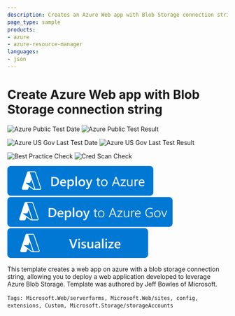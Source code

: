 ```yaml
---
description: Creates an Azure Web app with Blob Storage connection string, Template originally authored by Jeff Bowles of Microsoft
page_type: sample
products:
- azure
- azure-resource-manager
languages:
- json
---
```

# Create Azure Web app with Blob Storage connection string

![Azure Public Test Date](https://azurequickstartsservice.blob.core.windows.net/badges/quickstarts/microsoft.web/web-app-blob-connection/PublicLastTestDate.svg)
![Azure Public Test Result](https://azurequickstartsservice.blob.core.windows.net/badges/quickstarts/microsoft.web/web-app-blob-connection/PublicDeployment.svg)

![Azure US Gov Last Test Date](https://azurequickstartsservice.blob.core.windows.net/badges/quickstarts/microsoft.web/web-app-blob-connection/FairfaxLastTestDate.svg)
![Azure US Gov Last Test Result](https://azurequickstartsservice.blob.core.windows.net/badges/quickstarts/microsoft.web/web-app-blob-connection/FairfaxDeployment.svg)

![Best Practice Check](https://azurequickstartsservice.blob.core.windows.net/badges/quickstarts/microsoft.web/web-app-blob-connection/BestPracticeResult.svg)
![Cred Scan Check](https://azurequickstartsservice.blob.core.windows.net/badges/quickstarts/microsoft.web/web-app-blob-connection/CredScanResult.svg)

[![Deploy To Azure](https://raw.githubusercontent.com/Azure/azure-quickstart-templates/master/1-CONTRIBUTION-GUIDE/images/deploytoazure.svg?sanitize=true)](https://portal.azure.com/#create/Microsoft.Template/uri/https%3A%2F%2Fraw.githubusercontent.com%2FAzure%2Fazure-quickstart-templates%2Fmaster%2Fquickstarts%2Fmicrosoft.web%2Fweb-app-blob-connection%2Fazuredeploy.json)
[![Deploy To Azure US Gov](https://raw.githubusercontent.com/Azure/azure-quickstart-templates/master/1-CONTRIBUTION-GUIDE/images/deploytoazuregov.svg?sanitize=true)](https://portal.azure.us/#create/Microsoft.Template/uri/https%3A%2F%2Fraw.githubusercontent.com%2FAzure%2Fazure-quickstart-templates%2Fmaster%2Fquickstarts%2Fmicrosoft.web%2Fweb-app-blob-connection%2Fazuredeploy.json)
[![Visualize](https://raw.githubusercontent.com/Azure/azure-quickstart-templates/master/1-CONTRIBUTION-GUIDE/images/visualizebutton.svg?sanitize=true)](http://armviz.io/#/?load=https%3A%2F%2Fraw.githubusercontent.com%2FAzure%2Fazure-quickstart-templates%2Fmaster%2Fquickstarts%2Fmicrosoft.web%2Fweb-app-blob-connection%2Fazuredeploy.json)

This template creates a web app on azure with a blob storage connection string, allowing you to deploy a web application developed to leverage Azure Blob Storage. Template was authored by Jeff Bowles of Microsoft.

`Tags: Microsoft.Web/serverfarms, Microsoft.Web/sites, config, extensions, Custom, Microsoft.Storage/storageAccounts`
